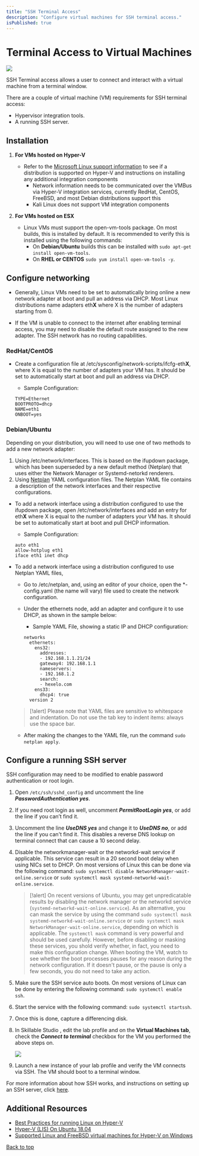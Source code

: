 ```yaml
---
title: "SSH Terminal Access"
description: "Configure virtual machines for SSH terminal access."
isPublished: true
---
```


# Terminal Access to Virtual Machines

![](images/terminal-window.png)

SSH Terminal access allows a user to connect and interact with a virtual machine from a terminal window.

There are a couple of virtual machine (VM) requirements for SSH terminal access:

- Hypervisor integration tools.
- A running SSH server.

## Installation

1. **For VMs hosted on Hyper-V**
    - Refer to the [Microsoft Linux support information](https://docs.microsoft.com/en-us/windows-server/virtualization/hyper-v/supported-linux-and-freebsd-virtual-machines-for-hyper-v-on-windows) to see if a distribution is supported on Hyper-V and instructions on installing any additional integration components
        - Network information needs to be communicated over the VMBus via Hyper-V integration services, currently RedHat, CentOS, FreeBSD, and most Debian distributions support this
        - Kali Linux does not support VM integration components


1.  **For VMs hosted on ESX**

    - Linux VMs must support the open-vm-tools package. On most builds, this is installed by default. It is recommended to verify this is installed using the following commands: 
        - On **Debian/Ubuntu** builds this can be installed with ```sudo apt-get install open-vm-tools```.
        - On **RHEL or CENTOS** ```sudo yum install open-vm-tools -y```.

## Configure networking

- Generally, Linux VMs need to be set to automatically bring online a new network adapter at boot and pull an address via DHCP. Most Linux distributions name adapters eth**X** where X is the number of adapters starting from 0.

- If the VM is unable to connect to the internet after enabling terminal access, you may need to disable the default route assigned to the new adapter. The SSH network has no routing capabilities.

### RedHat/CentOS
- Create a configuration file at /etc/sysconfig/network-scripts/ifcfg-eth**X**, where X is equal to the number of adapters your VM has. It should be set to automatically start at boot and pull an address via DHCP.
    
    - Sample Configuration:

    ```linenums
    TYPE=Ethernet
    BOOTPROTO=dhcp
    NAME=eth1
    ONBOOT=yes
    ```

### Debian/Ubuntu

Depending on your distribution, you will need to use one of two methods to add a new network adapter: 

1. Using /etc/network/interfaces. This is based on the ifupdown package, which has been superseded by a new default method (Netplan) that uses either the Network Manager or Systemd-netorkd renderers. 
2. Using [Netplan](https://netplan.io/"Netplan) YAML configuration files. The Netplan YAML file contains a description of the network interfaces and their respective configurations. 

- To add a network interface using a distribution configured to use the ifupdown package, open /etc/network/interfaces and add an entry for eth**X** where X is equal to the number of adapters your VM has. It should be set to automatically start at boot and pull DHCP information.
    - Sample Configuration:

    ```linenums
    auto eth1
    allow-hotplug eth1
    iface eth1 inet dhcp
    ```
- To add a network interface using a distribution configured to use Netplan YAML files,
    - Go to /etc/netplan, and, using an editor of your choice, open the \*-config.yaml (the name will vary) file used to create the network configuration.
    - Under the ethernets node, add an adapter and configure it to use DHCP, as shown in the sample below:
    
        - Sample YAML File, showing a static IP and DHCP configuration:
        ```linenums
        networks
          ethernets:
            ens32:
              addresses:
              - 192.168.1.1.21/24
              gateway4: 192.168.1.1
              nameservers:
              - 192.168.1.2
              search:
              - hexelo.com
            ens33:
              dhcp4: true
          version 2
         ```
    >[!alert] Please note that YAML files are sensitive to whitespace and indentation. Do not use the tab key to indent items: always use the space bar.
    - After making the changes to the YAML file, run the command `sudo netplan apply`.
    
    

## Configure a running SSH server

SSH configuration may need to be modified to enable password authentication or root login.

1. Open ```/etc/ssh/sshd_config``` and uncomment the line **_PasswordAuthentication yes_**. 

1. If you need root login as well, uncomment **_PermitRootLogin yes_**, or add the line if you can’t find it. 

1. Uncomment the line **_UseDNS yes_** and change it to **_UseDNS no_**, or add the line if you can't find it. This disables a reverse DNS lookup on terminal connect that can cause a 10 second delay.

1. Disable the networkmanager-wait or the networkd-wait service if applicable. This service can result in a 20 second boot delay when using NICs set to DHCP. On most versions of Linux this can be done via the following command: ```sudo systemctl disable NetworkManager-wait-online.service``` or ```sudo systemctl mask systemd-networkd-wait-online.service```. 

    >[!alert] On recent versions of Ubuntu, you may get unpredicatable results by disabling the network manager or the networkd service (`systemd-networkd-wait-online.service`). As an alternative, you can mask the service by using the command ```sudo systemctl mask systemd-networkd-wait-online.service``` or ```sudo systemctl mask NetworkManager-wait-online.service```, depending on which is applicable. The `systemctl mask` command is very powerful and should be used carefully. However, before disabling or masking these services, you shold verify whether, in fact, you need to make this configuration change. When booting the VM, watch to see whether the boot processes pauses for any reason during the network configuration. If it doesn't pause, or the pause is only a few seconds, you do not need to take any action.

1. Make sure the SSH service auto boots. On most versions of Linux can be done by entering the following command: ```sudo systemctl enable ssh```.

1. Start the service with the following command: ```sudo systemctl startssh```.

1. Once this is done, capture a differencing disk. 

1. In Skillable Studio , edit the lab profile and on the **Virtual Machines tab**, check the **_Connect to terminal_** checkbox for the VM you performed the above steps on. 

    ![](images/connect-to-terminal.png)

1. Launch a new instance of your lab profile and verify the VM connects via SSH. The VM should boot to a terminal window.

For more information about how SSH works, and instructions on setting up an SSH server, click [here](https://www.tecmint.com/install-openssh-server-in-linux/).

## Additional Resources

- [Best Practices for running Linux on Hyper-V](https://docs.microsoft.com/en-us/windows-server/virtualization/hyper-v/best-practices-for-running-linux-on-hyper-v)
- [Hyper-V (LIS) On Ubuntu 18.04](https://oitibs.com/hyper-v-lis-on-ubuntu-18-04/)
- [Supported Linux and FreeBSD virtual machines for Hyper-V on Windows](https://docs.microsoft.com/en-us/windows-server/virtualization/hyper-v/supported-linux-and-freebsd-virtual-machines-for-hyper-v-on-windows)

[Back to top](#terminal-access-to-virtual-machines)
